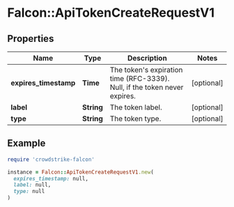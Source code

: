 # Falcon::ApiTokenCreateRequestV1

## Properties

| Name | Type | Description | Notes |
| ---- | ---- | ----------- | ----- |
| **expires_timestamp** | **Time** | The token&#39;s expiration time (RFC-3339). Null, if the token never expires. | [optional] |
| **label** | **String** | The token label. | [optional] |
| **type** | **String** | The token type. | [optional] |

## Example

```ruby
require 'crowdstrike-falcon'

instance = Falcon::ApiTokenCreateRequestV1.new(
  expires_timestamp: null,
  label: null,
  type: null
)
```

